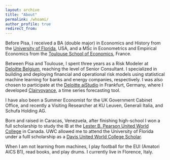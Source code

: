 ```yaml
---
layout: archive
title: "About"
permalink: /whoami/
author_profile: true
redirect_from:
---
```


Before Pisa, I received a BA (double major) in Economics and History from the [University of Florida](https://clas.ufl.edu/), USA, and a MSc in Econometrics and Empirical Economics from the [Toulouse School of Economics](https://www.tse-fr.eu/), France. 

Between Pisa and Toulouse, I spent three years as a Risk Modeler at [Deloitte Belgium](https://www2.deloitte.com/be/en.html), reaching the level of Senior Consultant. I specialized in building and deploying financial and operational risk models using statistical machine learning for banks and energy companies, respectively. I was also chosen to participate at the [Deloitte aiStudio](https://www2.deloitte.com/de/de/pages/risk/solutions/aistudio.html) in Frankfurt, Germany, where I developed [Clairvoyance](https://www2.deloitte.com/de/de/pages/risk/solutions/ai-based-forecasting-solution-clairvoyance.html), a time series forecasting tool. 

I have also been a Summer Economist for the UK Government Cabinet Office, and recently a Visiting Researcher at KU Leuven, Generali Italia, and Schufa Holding AG.

Born and raised in Caracas, Venezuela, after finishing high-school I won a full scholarship to study the IB at the [Lester B. Pearson United World College](https://www.pearsoncollege.ca/) in Canada. UWC allowed me to attend the University of Florida under a fulll scholarship as a [Davis United World College Scholar](https://www.davisuwcscholars.org/).

When I am not learning from machines, I play football for the EUI (Amatori AICS B1), read books, and play drums. I currently live in Florence, Italy.
